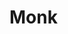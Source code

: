<!-- TITLE: Monk -->
<!-- SUBTITLE: Monks are a sect of priest that have taken a vow to remain pure and chaste. They diligently train their bodies to ignore earthly temptations and needs. A Monk's ultimate goal is to achieve a state of enlightenment that transcends the mortal plane. Pacifist by nature, a Monk will defend himself if necessary, using hand to hand weapons, blunt objects, deadly shurikens, and sharp katanas -->

# Monk